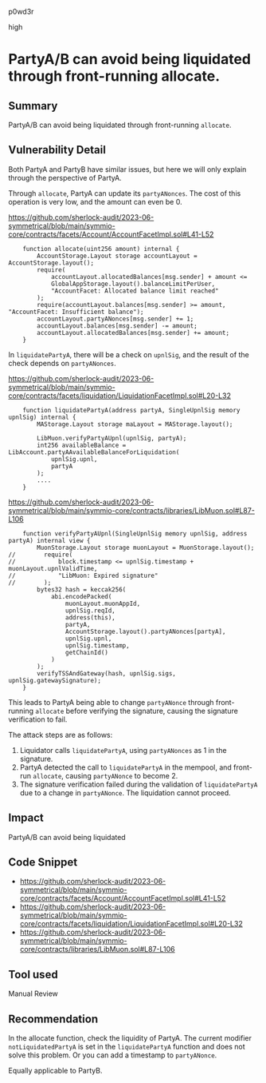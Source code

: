 p0wd3r

high

# PartyA/B can avoid being liquidated through front-running allocate.

## Summary
PartyA/B can avoid being liquidated through front-running `allocate`.
## Vulnerability Detail
Both PartyA and PartyB have similar issues, but here we will only explain through the perspective of PartyA.

Through `allocate`, PartyA can update its `partyANonces`. The cost of this operation is very low, and the amount can even be 0.

https://github.com/sherlock-audit/2023-06-symmetrical/blob/main/symmio-core/contracts/facets/Account/AccountFacetImpl.sol#L41-L52
```solidity
    function allocate(uint256 amount) internal {
        AccountStorage.Layout storage accountLayout = AccountStorage.layout();
        require(
            accountLayout.allocatedBalances[msg.sender] + amount <=
            GlobalAppStorage.layout().balanceLimitPerUser,
            "AccountFacet: Allocated balance limit reached"
        );
        require(accountLayout.balances[msg.sender] >= amount, "AccountFacet: Insufficient balance");
        accountLayout.partyANonces[msg.sender] += 1;
        accountLayout.balances[msg.sender] -= amount;
        accountLayout.allocatedBalances[msg.sender] += amount;
    }
```

In `liquidatePartyA`, there will be a check on `upnlSig`, and the result of the check depends on `partyANonces`.

https://github.com/sherlock-audit/2023-06-symmetrical/blob/main/symmio-core/contracts/facets/liquidation/LiquidationFacetImpl.sol#L20-L32
```solidity
    function liquidatePartyA(address partyA, SingleUpnlSig memory upnlSig) internal {
        MAStorage.Layout storage maLayout = MAStorage.layout();

        LibMuon.verifyPartyAUpnl(upnlSig, partyA);
        int256 availableBalance = LibAccount.partyAAvailableBalanceForLiquidation(
            upnlSig.upnl,
            partyA
        );
        ....
    }
```

https://github.com/sherlock-audit/2023-06-symmetrical/blob/main/symmio-core/contracts/libraries/LibMuon.sol#L87-L106
```solidity
    function verifyPartyAUpnl(SingleUpnlSig memory upnlSig, address partyA) internal view {
        MuonStorage.Layout storage muonLayout = MuonStorage.layout();
//        require(
//            block.timestamp <= upnlSig.timestamp + muonLayout.upnlValidTime,
//            "LibMuon: Expired signature"
//        );
        bytes32 hash = keccak256(
            abi.encodePacked(
                muonLayout.muonAppId,
                upnlSig.reqId,
                address(this),
                partyA,
                AccountStorage.layout().partyANonces[partyA],
                upnlSig.upnl,
                upnlSig.timestamp,
                getChainId()
            )
        );
        verifyTSSAndGateway(hash, upnlSig.sigs, upnlSig.gatewaySignature);
    }
```

This leads to PartyA being able to change `partyANonce` through front-running `allocate` before verifying the signature, causing the signature verification to fail.

The attack steps are as follows:
1. Liquidator calls `liquidatePartyA`, using `partyANonces` as 1 in the signature.
2. PartyA detected the call to `liquidatePartyA` in the mempool, and front-run `allocate`, causing `partyANonce` to become 2.
3. The signature verification failed during the validation of `liquidatePartyA` due to a change in `partyANonce`. The liquidation cannot proceed.
## Impact
PartyA/B can avoid being liquidated
## Code Snippet
- https://github.com/sherlock-audit/2023-06-symmetrical/blob/main/symmio-core/contracts/facets/Account/AccountFacetImpl.sol#L41-L52
- https://github.com/sherlock-audit/2023-06-symmetrical/blob/main/symmio-core/contracts/facets/liquidation/LiquidationFacetImpl.sol#L20-L32
- https://github.com/sherlock-audit/2023-06-symmetrical/blob/main/symmio-core/contracts/libraries/LibMuon.sol#L87-L106
## Tool used

Manual Review

## Recommendation 
In the allocate function, check the liquidity of PartyA. The current modifier `notLiquidatedPartyA` is set in the `liquidatePartyA` function and does not solve this problem. Or you can add a timestamp to `partyANonce`.

Equally applicable to PartyB.